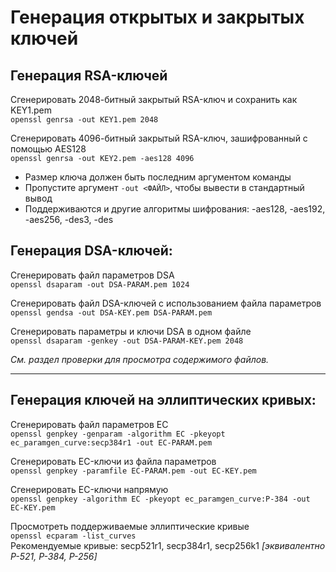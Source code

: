 # Генерация открытых и закрытых ключей

## Генерация RSA-ключей
Сгенерировать 2048-битный закрытый RSA-ключ и сохранить как KEY1.pem  
`openssl genrsa -out KEY1.pem 2048`

Сгенерировать 4096-битный закрытый RSA-ключ, зашифрованный с помощью AES128  
`openssl genrsa -out KEY2.pem -aes128 4096`

- Размер ключа должен быть последним аргументом команды
- Пропустите аргумент `-out <ФАЙЛ>`, чтобы вывести в стандартный вывод
- Поддерживаются и другие алгоритмы шифрования:
  -aes128, -aes192, -aes256, -des3, -des

## Генерация DSA-ключей:
Сгенерировать файл параметров DSA  
`openssl dsaparam -out DSA-PARAM.pem 1024`

Сгенерировать файл DSA-ключей с использованием файла параметров  
`openssl gendsa -out DSA-KEY.pem DSA-PARAM.pem`

Сгенерировать параметры и ключи DSA в одном файле  
`openssl dsaparam -genkey -out DSA-PARAM-KEY.pem 2048`

*См. раздел проверки для просмотра содержимого файлов.*

---

## Генерация ключей на эллиптических кривых:
Сгенерировать файл параметров EC  
`openssl genpkey -genparam -algorithm EC -pkeyopt ec_paramgen_curve:secp384r1 -out EC-PARAM.pem`

Сгенерировать EC-ключи из файла параметров  
`openssl genpkey -paramfile EC-PARAM.pem -out EC-KEY.pem`

Сгенерировать EC-ключи напрямую  
`openssl genpkey -algorithm EC -pkeyopt ec_paramgen_curve:P-384 -out EC-KEY.pem`

Просмотреть поддерживаемые эллиптические кривые  
`openssl ecparam -list_curves`  
Рекомендуемые кривые: secp521r1, secp384r1, secp256k1 *[эквивалентно P-521, P-384, P-256]*
